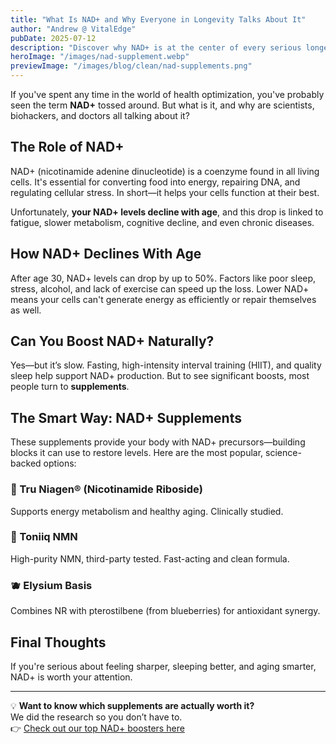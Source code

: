 ```yaml
---
title: "What Is NAD+ and Why Everyone in Longevity Talks About It"
author: "Andrew @ VitalEdge"
pubDate: 2025-07-12
description: "Discover why NAD+ is at the center of every serious longevity conversation—and how to boost it effectively."
heroImage: "/images/nad-supplement.webp"
previewImage: "/images/blog/clean/nad-supplements.png"
---
```


If you've spent any time in the world of health optimization, you've probably seen the term **NAD+** tossed around. But what is it, and why are scientists, biohackers, and doctors all talking about it?

## The Role of NAD+

NAD+ (nicotinamide adenine dinucleotide) is a coenzyme found in all living cells. It's essential for converting food into energy, repairing DNA, and regulating cellular stress. In short—it helps your cells function at their best.

Unfortunately, **your NAD+ levels decline with age**, and this drop is linked to fatigue, slower metabolism, cognitive decline, and even chronic diseases.

## How NAD+ Declines With Age

After age 30, NAD+ levels can drop by up to 50%. Factors like poor sleep, stress, alcohol, and lack of exercise can speed up the loss. Lower NAD+ means your cells can't generate energy as efficiently or repair themselves as well.

## Can You Boost NAD+ Naturally?

Yes—but it’s slow. Fasting, high-intensity interval training (HIIT), and quality sleep help support NAD+ production. But to see significant boosts, most people turn to **supplements**.

## The Smart Way: NAD+ Supplements

These supplements provide your body with NAD+ precursors—building blocks it can use to restore levels. Here are the most popular, science-backed options:

### 🔬 Tru Niagen® (Nicotinamide Riboside)
Supports energy metabolism and healthy aging. Clinically studied.

### 🧬 Toniiq NMN
High-purity NMN, third-party tested. Fast-acting and clean formula.

### 🫐 Elysium Basis
Combines NR with pterostilbene (from blueberries) for antioxidant synergy.

## Final Thoughts

If you're serious about feeling sharper, sleeping better, and aging smarter, NAD+ is worth your attention.

---

💡 **Want to know which supplements are actually worth it?**  
We did the research so you don’t have to.  
👉 [Check out our top NAD+ boosters here](/top-products)

